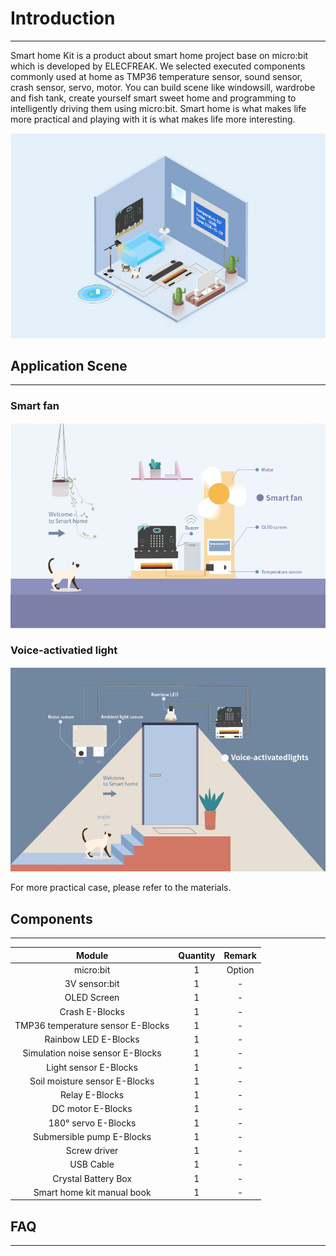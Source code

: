 # Introduction
---
Smart home Kit is a product about smart home project base on micro:bit which is developed by ELECFREAK. We selected executed components commonly used at home as TMP36 temperature sensor, sound sensor, crash sensor, servo, motor. You can build scene like windowsill, wardrobe and fish tank, create yourself smart sweet home and programming to intelligently driving them using micro:bit. 
Smart home is what makes life more practical and playing with it is what makes life more interesting.

![](./images/uucCMNM.jpg)

## Application Scene   
---
### Smart fan  
![](./images/XJbqrkd.jpg)

### Voice-activatied light 
![](./images/TjI8a2b.jpg)

For more practical case, please refer to the materials. 

## Components
---
Module | Quantity | Remark
:-: | :-: | :-: 
micro:bit|1|Option
3V sensor:bit|1|-
OLED Screen|1|-
Crash E-Blocks|1|-
TMP36 temperature sensor E-Blocks|1|-
Rainbow LED E-Blocks|1|-
Simulation noise sensor E-Blocks|1|-
Light sensor E-Blocks|1|-
Soil moisture sensor E-Blocks|1|-
Relay E-Blocks|1|-
DC motor E-Blocks|1|-
180° servo E-Blocks|1|-
Submersible pump E-Blocks|1|-
Screw driver|1|-
USB Cable|1|-
Crystal Battery Box	|1|-
Smart home kit manual book|1|-

## FAQ
---